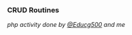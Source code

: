 ﻿### **CRUD Routines**

<em>php activity done by [@Educg500](https://github.com/Educg550/) and me</em>
